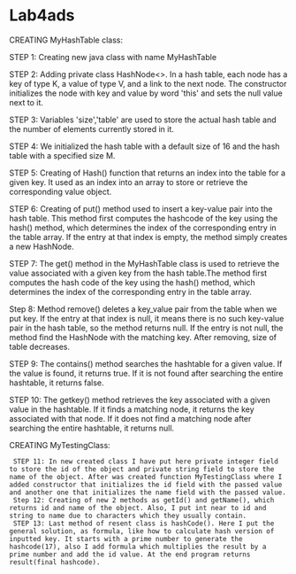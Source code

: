 # Lab4ads
CREATING MyHashTable class:

   STEP 1: Creating new java class with name MyHashTable
   
   STEP 2: Adding private class HashNode<>. In a hash table, each node has a key of type K, a value of type V, and a link to the next node.
   The constructor initializes the node with key and value by word 'this' and sets the null value next to it.
   
   STEP 3: Variables 'size','table' are used to store the actual hash table and the number of elements currently stored in it.
   
   STEP 4: We initialized the hash table with a default size of 16 and the hash table with a specified size M.
   
   STEP 5: Creating of Hash() function that returns an index into the table for a given key. It  used as an index into an array to store or retrieve the corresponding value object.
   
   STEP 6: Creating of put() method used to insert a key-value pair into the hash table. This method first computes the hashcode of the key using the hash() method, which determines the index of the corresponding entry in the table array. If the entry at that index is empty, the method simply creates a new HashNode.
   
   STEP 7: The get() method in the MyHashTable class is used to retrieve the value associated with a given key from the hash table.The method first computes the hash code of the key using the hash() method, which determines the index of the corresponding entry in the table array.
   
   Step 8: Method remove() deletes a key_value pair from the table when we put key. If the entry at that index is null, it means there is no such key-value pair in the hash table, so the method returns null. If the entry is not null, the method find the HashNode with the matching key. After removing, size of table decreases.
   
   STEP 9: The contains() method searches the hashtable for a given value. If the value is found, it returns true. If it is not found after searching the entire hashtable, it returns false.
   
   STEP 10: The getkey() method retrieves the key associated with a given value in the hashtable. If it finds a matching node, it returns the key associated with that node. If it does not find a matching node after searching the entire hashtable, it returns null.
   
   CREATING MyTestingClass:
   
     STEP 11: In new created class I have put here private integer field to store the id of the object and private string field to store the name of the object. After was created function MyTestingClass where I added constructor that initializes the id field with the passed value and another one that initializes the name field with the passed value.
     Step 12: Creating of new 2 methods as getId() and getName(), which returns id and name of the object. Also, I put int near to id and string to name due to characters which they usually contain.
     STEP 13: Last method of resent class is hashCode(). Here I put the general solution, as formula, like how to calculate hash version of inputted key. It starts with a prime number to generate the hashcode(17), also I add formula which multiplies the result by a prime number and add the id value. At the end program returns result(final hashcode).
   
